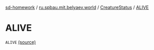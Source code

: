 [sd-homework](../../index.md) / [ru.spbau.mit.belyaev.world](../index.md) / [CreatureStatus](index.md) / [ALIVE](.)

# ALIVE

`ALIVE` [(source)](https://github.com/StasBel/sd-homework/blob/Roguelike/src/main/kotlin/ru/spbau/mit/belyaev/world/Creature.kt#L34)